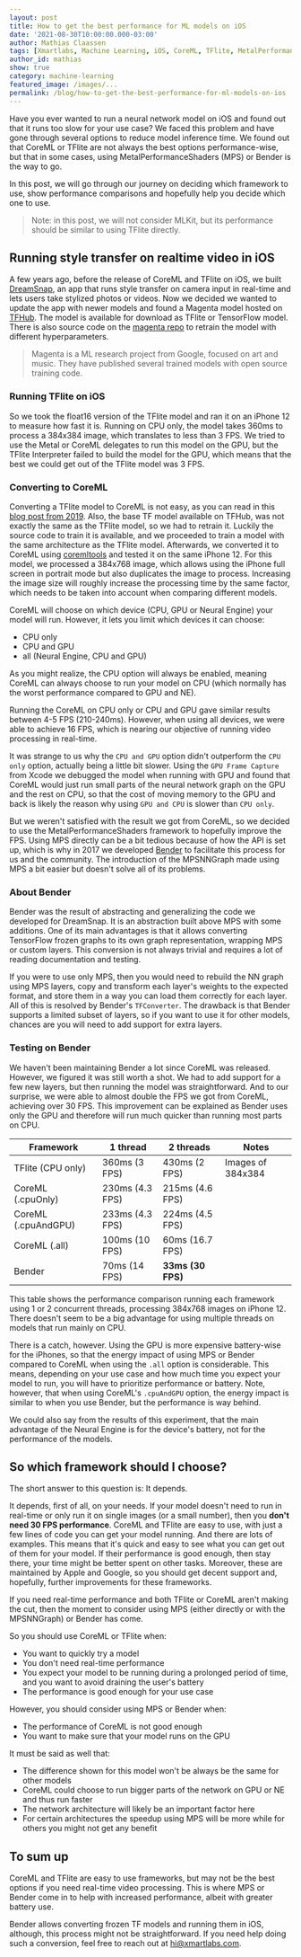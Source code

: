 ```yaml
---
layout: post
title: How to get the best performance for ML models on iOS
date: '2021-08-30T10:00:00.000-03:00'
author: Mathias Claassen
tags: [Xmartlabs, Machine Learning, iOS, CoreML, TFlite, MetalPerformanceShaders, Bender]
author_id: mathias
show: true
category: machine-learning
featured_image: /images/...
permalink: /blog/how-to-get-the-best-performance-for-ml-models-on-ios
---
```


Have you ever wanted to run a neural network model on iOS and found out that it runs too slow for your use case?
We faced this problem and have gone through several options to reduce model inference time. We found out that CoreML or TFlite are not always the best options performance-wise, but that in some cases, using MetalPerformanceShaders (MPS) or Bender is the way to go.

In this post, we will go through our journey on deciding which framework to use, show performance comparisons and hopefully help you decide which one to use.

> Note: in this post, we will not consider MLKit, but its performance should be similar to using TFlite directly.

## Running style transfer on realtime video in iOS
A few years ago, before the release of CoreML and TFlite on iOS, we built [DreamSnap], an app that runs style transfer on camera input in real-time and lets users take stylized photos or videos.
Now we decided we wanted to update the app with newer models and found a Magenta model hosted on [TFHub].
The model is available for download as TFlite or TensorFlow model. There is also source code on the [magenta repo] to retrain the model with different hyperparameters.

> Magenta is a ML research project from Google, focused on art and music. They have published several trained models with open source training code.

### Running TFlite on iOS

So we took the float16 version of the TFlite model and ran it on an iPhone 12 to measure how fast it is.
Running on CPU only, the model takes 360ms to process a 384x384 image, which translates to less than 3 FPS.
We tried to use the Metal or CoreML delegates to run this model on the GPU, but the TFlite Interpreter failed to build the model for the GPU, which means that the best we could get out of the TFlite model was 3 FPS.

### Converting to CoreML
Converting a TFlite model to CoreML is not easy, as you can read in this [blog post from 2019].
Also, the base TF model available on TFHub, was not exactly the same as the TFlite model, so we had to retrain it.
Luckily the source code to train it is available, and we proceeded to train a model with the same architecture as the TFlite model.
Afterwards, we converted it to CoreML using [coremltools] and tested it on the same iPhone 12.
For this model, we processed a 384x768 image, which allows using the iPhone full screen in portrait mode but also duplicates the image to process.
Increasing the image size will roughly increase the processing time by the same factor, which needs to be taken into account when comparing different models.

CoreML will choose on which device (CPU, GPU or Neural Engine) your model will run. However, it lets you limit which devices it can choose:
* CPU only
* CPU and GPU
* all (Neural Engine, CPU and GPU)

As you might realize, the CPU option will always be enabled, meaning CoreML can always choose to run your model on CPU (which normally has the worst performance compared to GPU and NE).

Running the CoreML on CPU only or CPU and GPU gave similar results between 4-5 FPS (210-240ms).
However, when using all devices, we were able to achieve 16 FPS, which is nearing our objective of running video processing in real-time.

It was strange to us why the `CPU and GPU` option didn't outperform the `CPU only` option, actually being a little bit slower.
Using the `GPU Frame Capture` from Xcode we debugged the model when running with GPU and found that CoreML would just run small parts of the neural network graph on the GPU and the rest on CPU, so that the cost of moving memory to the GPU and back is likely the reason why using `GPU and CPU` is slower than `CPU only`.

But we weren't satisfied with the result we got from CoreML, so we decided to use the MetalPerformanceShaders framework to hopefully improve the FPS.
Using MPS directly can be a bit tedious because of how the API is set up, which is why in 2017 we developed [Bender] to facilitate this process for us and the community.
The introduction of the MPSNNGraph made using MPS a bit easier but doesn't solve all of its problems.

### About Bender
Bender was the result of abstracting and generalizing the code we developed for DreamSnap.
It is an abstraction built above MPS with some additions.
One of its main advantages is that it allows converting TensorFlow frozen graphs to its own graph representation, wrapping MPS or custom layers.
This conversion is not always trivial and requires a lot of reading documentation and testing.

If you were to use only MPS, then you would need to rebuild the NN graph using MPS layers, copy and transform each layer's weights to the expected format, and store them in a way you can load them correctly for each layer.
All of this is resolved by Bender's `TFConverter`.
The drawback is that Bender supports a limited subset of layers, so if you want to use it for other models, chances are you will need to add support for extra layers.

### Testing on Bender
We haven't been maintaining Bender a lot since CoreML was released. However, we figured it was still worth a shot.
We had to add support for a few new layers, but then running the model was straightforward.
And to our surprise, we were able to almost double the FPS we got from CoreML, achieving over 30 FPS.
This improvement can be explained as Bender uses only the GPU and therefore will run much quicker than running most parts on CPU.

| Framework           | 1 thread        | 2 threads       | Notes |
|---------------------|-----------------|-----------------|-------|
| TFlite (CPU only)   | 360ms (3 FPS)   | 430ms (2 FPS)   | Images of 384x384 |
| CoreML (.cpuOnly)   | 230ms (4.3 FPS) | 215ms (4.6 FPS) |       |
| CoreML (.cpuAndGPU) | 233ms (4.3 FPS) | 224ms (4.5 FPS) |       |
| CoreML (.all)       | 100ms (10 FPS)  | 60ms (16.7 FPS) |       |
| Bender              | 70ms (14 FPS)   | **33ms (30 FPS)**   |       |

This table shows the performance comparison running each framework using 1 or 2 concurrent threads, processing 384x768 images on iPhone 12.
There doesn't seem to be a big advantage for using multiple threads on models that run mainly on CPU.

There is a catch, however. Using the GPU is more expensive battery-wise for the iPhones, so that the energy impact of using MPS or Bender compared to CoreML when using the `.all` option is considerable.
This means, depending on your use case and how much time you expect your model to run, you will have to prioritize performance or battery.
Note, however, that when using CoreML's `.cpuAndGPU` option, the energy impact is similar to when you use Bender, but the performance is way behind.

We could also say from the results of this experiment, that the main advantage of the Neural Engine is for the device's battery, not for the performance of the models.

## So which framework should I choose?
The short answer to this question is: It depends.

It depends, first of all, on your needs.
If your model doesn't need to run in real-time or only run it on single images (or a small number), then you **don't need 30 FPS performance**.
CoreML and TFlite are easy to use, with just a few lines of code you can get your model running.
And there are lots of examples.
This means that it's quick and easy to see what you can get out of them for your model.
If their performance is good enough, then stay there, your time might be better spent on other tasks.
Moreover, these are maintained by Apple and Google, so you should get decent support and, hopefully, further improvements for these frameworks.

If you need real-time performance and both TFlite or CoreML aren't making the cut, then the moment to consider using MPS (either directly or with the MPSNNGraph) or Bender has come.

So you should use CoreML or TFlite when:
* You want to quickly try a model
* You don't need real-time performance
* You expect your model to be running during a prolonged period of time, and you want to avoid draining the user's battery
* The performance is good enough for your use case

However, you should consider using MPS or Bender when:
* The performance of CoreML is not good enough
* You want to make sure that your model runs on the GPU


It must be said as well that:
* The difference shown for this model won't be always be the same for other models
* CoreML could choose to run bigger parts of the network on GPU or NE and thus run faster
* The network architecture will likely be an important factor here
* For certain architectures the speedup using MPS will be more while for others you might not get any benefit

## To sum up

CoreML and TFlite are easy to use frameworks, but may not be the best options if you need real-time video processing.
This is where MPS or Bender come in to help with increased performance, albeit with greater battery use.

Bender allows converting frozen TF models and running them in iOS, although, this process might not be straightforward.
If you need help doing such a conversion, feel free to reach out at [hi@xmartlabs.com](mailto:hi@xmartlabs.com).


[Dreamsnap]: https://getdreamsnap.com
[TFHub]: https://tfhub.dev/google/lite-model/magenta/arbitrary-image-stylization-v1-256/fp16/transfer/1
[magenta repo]: https://github.com/magenta/magenta/tree/main/magenta/models/arbitrary_image_stylization
[blog post from 2019]: https://blog.xmartlabs.com/2019/11/22/TFlite-to-CoreML/
[coremltools]: https://github.com/apple/coremltools
[Bender]: https://github.com/xmartlabs/Bender